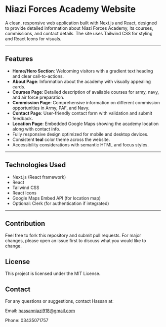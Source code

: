 # Niazi Forces Academy Website

A clean, responsive web application built with Next.js and React, designed to provide detailed information about Niazi Forces Academy, its courses, commissions, and contact details. The site uses Tailwind CSS for styling and React Icons for visuals.

---

## Features

- **Home/Hero Section**: Welcoming visitors with a gradient text heading and clear call-to-actions.
- **About Page**: Information about the academy with visually appealing cards.
- **Courses Page**: Detailed description of available courses for army, navy, and air force preparation.
- **Commission Page**: Comprehensive information on different commission opportunities in Army, PAF, and Navy.
- **Contact Page**: User-friendly contact form with validation and submit feedback.
- **Location Page**: Embedded Google Maps showing the academy location along with contact info.
- Fully responsive design optimized for mobile and desktop devices.
- Consistent **teal** color theme across the website.
- Accessibility considerations with semantic HTML and focus styles.

---

## Technologies Used

- Next.js (React framework)
- React
- Tailwind CSS
- React Icons
- Google Maps Embed API (for location map)
- Optional: Clerk (for authentication if integrated)

---

## Contribution

Feel free to fork this repository and submit pull requests. For major changes, please open an issue first to discuss what you would like to change.

## License

This project is licensed under the MIT License.

## Contact
For any questions or suggestions, contact Hassan at:

Email: hassanniazi918@gmail.com

Phone: 03435071757